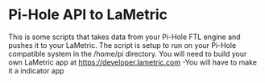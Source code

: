 # Pi-Hole API to LaMetric
This is some scripts that takes data from your Pi-Hole FTL engine and pushes it to your LaMetric.
The script is setup to run on your Pi-Hole compatible system in the /home/pi directory.
You will need to build your own LaMetric app at https://developer.lametric.com
  -You will have to make it a indicator app
  


